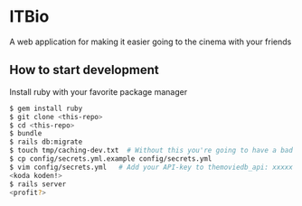 # ITBio
A web application for making it easier going to the cinema with your friends

## How to start development
Install ruby with your favorite package manager

```sh
$ gem install ruby
$ git clone <this-repo>
$ cd <this-repo>
$ bundle
$ rails db:migrate
$ touch tmp/caching-dev.txt  # Without this you're going to have a bad time...
$ cp config/secrets.yml.example config/secrets.yml
$ vim config/secrets.yml   # Add your API-key to themoviedb_api: xxxxx
<koda koden!>
$ rails server
<profit?>
```
